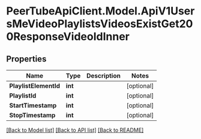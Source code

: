# PeerTubeApiClient.Model.ApiV1UsersMeVideoPlaylistsVideosExistGet200ResponseVideoIdInner

## Properties

Name | Type | Description | Notes
------------ | ------------- | ------------- | -------------
**PlaylistElementId** | **int** |  | [optional] 
**PlaylistId** | **int** |  | [optional] 
**StartTimestamp** | **int** |  | [optional] 
**StopTimestamp** | **int** |  | [optional] 

[[Back to Model list]](../README.md#documentation-for-models) [[Back to API list]](../README.md#documentation-for-api-endpoints) [[Back to README]](../README.md)

